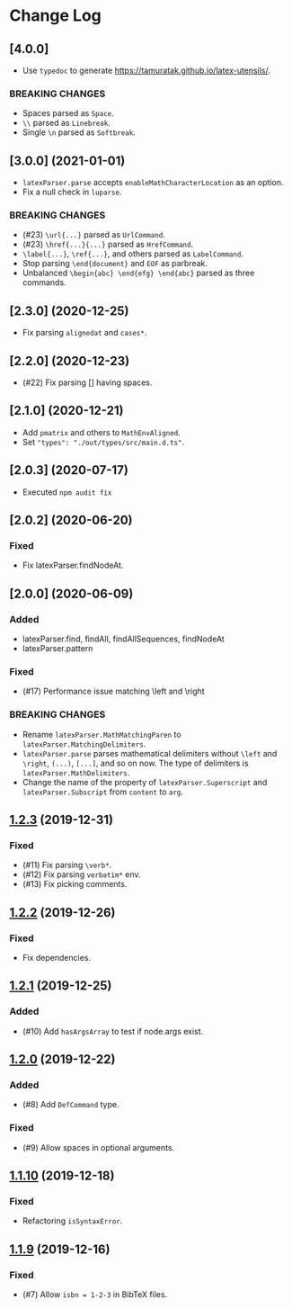# Change Log

## [4.0.0]

- Use `typedoc` to generate https://tamuratak.github.io/latex-utensils/.

### BREAKING CHANGES

- Spaces parsed as `Space`.
- `\\` parsed as `Linebreak`.
- Single `\n` parsed as `Softbreak`.

## [3.0.0] (2021-01-01)

- `latexParser.parse` accepts `enableMathCharacterLocation` as an option.
- Fix a null check in `luparse`.

### BREAKING CHANGES

- (#23) `\url{...}` parsed as `UrlCommand`.
- (#23) `\href{...}{...}` parsed as `HrefCommand`.
- `\label{...}`, `\ref{...}`, and others parsed as `LabelCommand`.
- Stop parsing `\end{document}` and `EOF` as parbreak.
- Unbalanced `\begin{abc} \end{efg} \end{abc}` parsed as three commands.

## [2.3.0] (2020-12-25)

- Fix parsing `alignedat` and `cases*`.

## [2.2.0] (2020-12-23)

- (#22) Fix parsing [] having spaces.

## [2.1.0] (2020-12-21)

- Add `pmatrix` and others to `MathEnvAligned`.
- Set `"types": "./out/types/src/main.d.ts"`.

## [2.0.3] (2020-07-17)

- Executed `npm audit fix`

## [2.0.2] (2020-06-20)

### Fixed

- Fix latexParser.findNodeAt.

## [2.0.0] (2020-06-09)


### Added

- latexParser.find, findAll, findAllSequences, findNodeAt
- latexParser.pattern

### Fixed

- (#17) Performance issue matching \left and \right

### BREAKING CHANGES

- Rename `latexParser.MathMatchingParen` to `latexParser.MatchingDelimiters`.
- `latexParser.parse` parses mathematical delimiters without `\left` and `\right`, `(...)`, `[...]`, and so on now. The type of delimiters is `latexParser.MathDelimiters`.
- Change the name of the property of `latexParser.Superscript` and `latexParser.Subscript` from `content` to `arg`.

## [1.2.3](https://github.com/tamuratak/latex-utensils/compare/v1.2.2...v1.2.3) (2019-12-31)

### Fixed

- (#11) Fix parsing `\verb*`.
- (#12) Fix parsing `verbatim*` env.
- (#13) Fix picking comments.


## [1.2.2](https://github.com/tamuratak/latex-utensils/compare/v1.2.1...v1.2.2) (2019-12-26)


### Fixed

- Fix dependencies.

## [1.2.1](https://github.com/tamuratak/latex-utensils/compare/v1.2.0...v1.2.1) (2019-12-25)

### Added

- (#10) Add `hasArgsArray` to test if node.args exist.

## [1.2.0](https://github.com/tamuratak/latex-utensils/compare/v1.1.10...v1.2.0) (2019-12-22)

### Added

- (#8) Add `DefCommand` type.

### Fixed

- (#9) Allow spaces in optional arguments.

## [1.1.10](https://github.com/tamuratak/latex-utensils/compare/v1.1.9...v1.1.10) (2019-12-18)

### Fixed

- Refactoring `isSyntaxError`.

## [1.1.9](https://github.com/tamuratak/latex-utensils/compare/v1.1.7...v1.1.9) (2019-12-16)

### Fixed

- (#7) Allow `isbn = 1-2-3` in BibTeX files.
